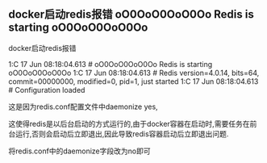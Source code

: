 ## docker启动redis报错 oO0OoO0OoO0Oo Redis is starting oO0OoO0OoO0Oo

docker启动redis报错

1:C 17 Jun 08:18:04.613 # oO0OoO0OoO0Oo Redis is starting oO0OoO0OoO0Oo
1:C 17 Jun 08:18:04.613 # Redis version=4.0.14, bits=64, commit=00000000, modified=0, pid=1, just started
1:C 17 Jun 08:18:04.613 # Configuration loaded

 

这是因为redis.conf配置文件中daemonize yes,

这使得redis是以后台启动的方式运行的,由于docker容器在启动时,需要任务在前台运行,否则会启动后立即退出,因此导致redis容器启动后立即退出问题.

将redis.conf中的daemonize字段改为no即可

